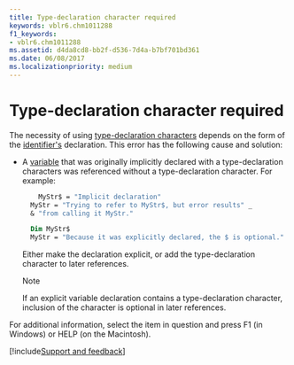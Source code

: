 ```yaml
---
title: Type-declaration character required
keywords: vblr6.chm1011288
f1_keywords:
- vblr6.chm1011288
ms.assetid: d4da8cd8-bb2f-d536-7d4a-b7bf701bd361
ms.date: 06/08/2017
ms.localizationpriority: medium
---
```



# Type-declaration character required

The necessity of using [type-declaration characters](../../Glossary/vbe-glossary.md#type-declaration-character) depends on the form of the [identifier's](../../Glossary/vbe-glossary.md#identifier) declaration. This error has the following cause and solution:

- A [variable](../../Glossary/vbe-glossary.md#variable) that was originally implicitly declared with a type-declaration characters was referenced without a type-declaration character. For example:
    
  ```vb
      MyStr$ = "Implicit declaration" 
    MyStr = "Trying to refer to MyStr$, but error results" _ 
    & "from calling it MyStr." 
  ```

  ```vb
    Dim MyStr$  
    MyStr = "Because it was explicitly declared, the $ is optional." 
  ```

  Either make the declaration explicit, or add the type-declaration character to later references.
    
  > [!NOTE] 
  > If an explicit variable declaration contains a type-declaration character, inclusion of the character is optional in later references.

For additional information, select the item in question and press F1 (in Windows) or HELP (on the Macintosh).

[!include[Support and feedback](~/includes/feedback-boilerplate.md)]